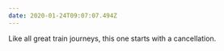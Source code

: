 ```yaml
---
date: 2020-01-24T09:07:07.494Z
---
```


Like all great train journeys, this one starts with a cancellation.
